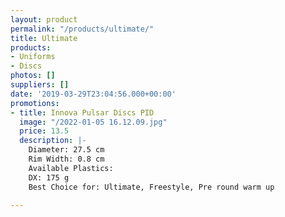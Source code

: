 ```yaml
---
layout: product
permalink: "/products/ultimate/"
title: Ultimate
products:
- Uniforms
- Discs
photos: []
suppliers: []
date: '2019-03-29T23:04:56.000+00:00'
promotions:
- title: Innova Pulsar Discs PID
  image: "/2022-01-05 16.12.09.jpg"
  price: 13.5
  description: |-
    Diameter: 27.5 cm
    Rim Width: 0.8 cm
    Available Plastics:
    DX: 175 g
    Best Choice for: Ultimate, Freestyle, Pre round warm up

---
```

